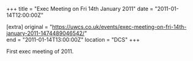 +++
title = "Exec Meeting on Fri 14th January 2011"
date = "2011-01-14T12:00:00Z"

[extra]
original = "https://uwcs.co.uk/events/exec-meeting-on-fri-14th-january-2011-1474489046542/"    
end = "2011-01-14T13:00:00Z"
location = "DCS"
+++

First exec meeting of 2011.

